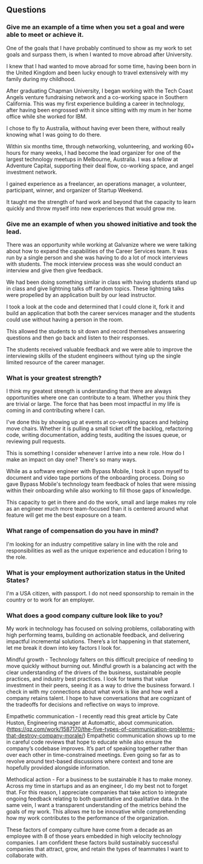 ## Questions

### Give me an example of a time when you set a goal and were able to meet or achieve it.

One of the goals that I have probably continued to show as my work to set goals and surpass them, is when I wanted to move abroad after University.

I knew that I had wanted to move abroad for some time, having been born in the United Kingdom and been lucky enough to travel extensively with my family during my childhood.

After graduating Chapman University, I began working with the Tech Coast Angels venture fundraising network and a co-working space in Southern California. This was my first experience building a career in technology, after having been engrossed with it since sitting with my mum in her home office while she worked for IBM.

I chose to fly to Australia, without having ever been there, without really knowing what I was going to do there.

Within six months time, through networking, volunteering, and working 60+ hours for many weeks, I had become the lead organizer for one of the largest technology meetups in Melbourne, Australia. I was a fellow at Adventure Capital, supporting their deal flow, co-working space, and angel investment network.

I gained experience as a freelancer, an operations manager, a volunteer, participant, winner, and organizer of Startup Weekend.

It taught me the strength of hard work and beyond that the capacity to learn quickly and throw myself into new experiences that would grow me.

### Give me an example of when you showed initiative and took the lead.

There was an opportunity while working at Galvanize where we were talking about how to expand the capabilities of the Career Services team. It was run by a single person and she was having to do a lot of mock interviews with students. The mock interview process was she would conduct an interview and give then give feedback.

We had been doing something similar in class with having students stand up in class and give lightning talks off random topics. These lightning talks were propelled by an application built by our lead instructor.

I took a look at the code and determined that I could clone it, fork it and build an application that both the career services manager and the students could use without having a person in the room.

This allowed the students to sit down and record themselves answering questions and then go back and listen to their responses.

The students received valuable feedback and we were able to improve the interviewing skills of the student engineers without tying up the single limited resource of the career manager.

### What is your greatest strength?

I think my greatest strength is understanding that there are always opportunities where one can contribute to a team. Whether you think they are trivial or large. The force that has been most impactful in my life is coming in and contributing where I can.

I've done this by showing up at events at co-working spaces and helping move chairs. Whether it is pulling a small ticket off the backlog, refactoring code, writing documentation, adding tests, auditing the issues queue, or reviewing pull requests.

This is something I consider whenever I arrive into a new role. How do I make an impact on day one? There's so many ways.

While as a software engineer with Bypass Mobile, I took it upon myself to document and video tape portions of the onboarding process. Doing so gave Bypass Mobile's technology team feedback of holes that were missing within their onboarding while also working to fill those gaps of knowledge.

This capacity to get in there and do the work, small and large makes my role as an engineer much more team-focused than it is centered around what feature will get me the best exposure on a team.

### What range of compensation do you have in mind?

I'm looking for an industry competitive salary in line with the role and responsibilities as well as the unique experience and education I bring to the role.

### What is your employment authorization status in the United States?

I'm a USA citizen, with passport. I do not need sponsorship to remain in the country or to work for an employer.

### What does a good company culture look like to you?

My work in technology has focused on solving problems, collaborating with high performing teams, building on actionable feedback, and delivering impactful incremental solutions. There’s a lot happening in that statement, let me break it down into key factors I look for.

Mindful growth - Technology falters on this difficult precipice of needing to move quickly without burning out. Mindful growth is a balancing act with the clear understanding of the drivers of the business, sustainable people practices, and industry best practices. I look for teams that value investment in their peers, seeing it as a way to drive the business forward. I check in with my connections about what work is like and how well a company retains talent. I hope to have conversations that are cognizant of the tradeoffs for decisions and reflective on ways to improve. 

Empathetic communication - I recently read this great article by Cate Huston, Engineering manager at Automattic, about communication. (https://qz.com/work/1587170/the-five-types-of-communication-problems-that-destroy-company-morale/) Empathetic communication shows up to me in careful code reviews that hope to educate while also ensure the company’s codebase improves. It’s part of speaking together rather than over each other in time-constrained meetings. Even going so far as to revolve around text-based discussions where context and tone are hopefully provided alongside information. 

Methodical action - For a business to be sustainable it has to make money. Across my time in startups and as an engineer, I do my best not to forget that. For this reason, I appreciate companies that take action to integrate ongoing feedback relating to both quantitative and qualitative data. In the same vein, I want a transparent understanding of the metrics behind the goals of my work. This allows me to be innovative while comprehending how my work contributes to the performance of the organization. 

These factors of company culture have come from a decade as an employee with 8 of those years embedded in high velocity technology companies. I am confident these factors build sustainably successful companies that attract, grow, and retain the types of teammates I want to collaborate with.
